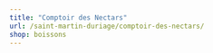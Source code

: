 ```yaml
---
title: "Comptoir des Nectars"
url: /saint-martin-duriage/comptoir-des-nectars/
shop: boissons
---
```

